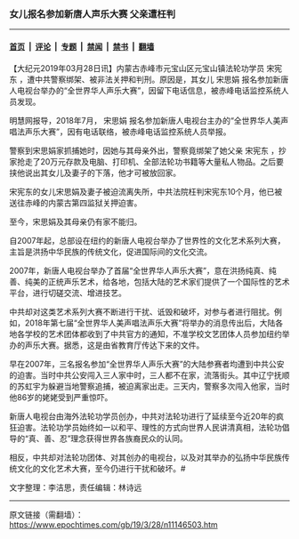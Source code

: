 ### 女儿报名参加新唐人声乐大赛 父亲遭枉判

---

#### [首页](../../../..?n11146503) &nbsp;|&nbsp; [评论](../../../../../epoch-comment?n11146503) &nbsp;|&nbsp; [专题](../../../../../epoch-special?n11146503) &nbsp;|&nbsp; [禁闻](../../../../../epoch-news?n11146503) &nbsp;|&nbsp; [禁书](../../../../../books?n11146503) &nbsp;|&nbsp; [翻墙](https://github.com/gfw-breaker/nogfw/blob/master/README.md?n11146503)


<div class="post_content" id="artbody" itemprop="articleBody">
 <!-- article content begin -->
 <p>
  【大纪元2019年03月28日讯】内蒙古赤峰市元宝山区元宝山镇法轮功学员
  <ok href="https://www.epochtimes.com/gb/tag/%E5%AE%8B%E5%AE%AA%E4%B8%9C.html">
   宋宪东
  </ok>
  ，遭中共警察绑架、被非法关押和判刑。原因是，其女儿
  <ok href="https://www.epochtimes.com/gb/tag/%E5%AE%8B%E6%80%9D%E5%A8%9F.html">
   宋思娟
  </ok>
  报名参加新唐人电视台举办的“全世界华人声乐大赛”，因留下电话信息，被赤峰电话监控系统人员发现。
 </p>
 <p>
  明慧网报导，2018年7月，
  <ok href="https://www.epochtimes.com/gb/tag/%E5%AE%8B%E6%80%9D%E5%A8%9F.html">
   宋思娟
  </ok>
  报名参加新唐人电视台主办的“全世界华人美声唱法声乐大赛”，因有电话联络，被赤峰电话监控系统人员举报。
 </p>
 <p>
  警察到宋思娟家抓捕她时，因她与其母亲外出，警察竟绑架了她父亲
  <ok href="https://www.epochtimes.com/gb/tag/%E5%AE%8B%E5%AE%AA%E4%B8%9C.html">
   宋宪东
  </ok>
  ，抄家抢走了20万元存款及电脑、打印机、全部法轮功书籍等大量私人物品。之后要挟他说出其女儿及妻子的下落，他才可被放回家。
 </p>
 <p>
  宋宪东的女儿宋思娟及妻子被迫流离失所，中共法院枉判宋宪东10个月，他已被送往赤峰的内蒙古第四监狱关押迫害。
 </p>
 <p>
  至今，宋思娟及其母亲仍有家不能归。
 </p>
 <p>
  自2007年起，总部设在纽约的新唐人电视台举办了世界性的文化艺术系列大赛，主旨是洪扬中华民族的传统文化，促进国际间的文化交流。
 </p>
 <p>
  2007年，新唐人电视台举办了首届“全世界华人声乐大赛”，意在洪扬纯真、纯善、纯美的正统声乐艺术，给各地，包括大陆的艺术家们提供了一个国际性的艺术平台，进行切磋交流、增进技艺。
 </p>
 <p>
  中共却对这类艺术系列大赛不断进行干扰、诋毁和破坏，对参与者进行阻扰。例如，2018年第七届“全世界华人美声唱法声乐大赛”将举办的消息传出后，大陆各地各学校的艺术团体都收到了中共官方的通知，不准学校文艺团体人员参加纽约举办的声乐大赛。据悉，这是由省教育厅传达下来的文件。
 </p>
 <p>
  早在2007年，三名报名参加“全世界华人声乐大赛”的大陆参赛者均遭到中共公安的迫害。当时中共公安闯入三人家中时，三人都不在家，流落街头。其中辽宁抚顺的苏虹宇为躲避当地警察追捕，被迫离家出走。三天内，警察多次闯入他家，当时他86岁的姥姥受到严重惊吓。
 </p>
 <p>
  新唐人电视台由海外法轮功学员创办，中共对法轮功进行了延续至今近20年的疯狂迫害。法轮功学员始终如一以和平、理性的方式向世界人民讲清真相，法轮功倡导的“真、善、忍”理念获得世界各族裔民众的认同。
 </p>
 <p>
  相反，中共却对法轮功团体、对其创办的电视台，以及对其举办的弘扬中华民族传统文化的文化艺术大赛，至今仍进行干扰和破坏。#
 </p>
 <p>
  文字整理：李洁思，责任编辑：林诗远
 </p>
 <!-- article content end -->
 <div id="below_article_ad">
 </div>
</div>


---

原文链接（需翻墙）：https://www.epochtimes.com/gb/19/3/28/n11146503.htm